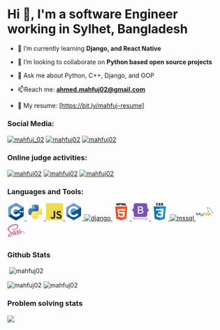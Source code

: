 <h1>Hi 👋, I'm a software Engineer working in Sylhet, Bangladesh</h1>

- 🌱 I’m currently learning **Django, and React Native**
- 👯 I’m looking to collaborate on **Python based open source projects**

- 💬 Ask me about Python, C++, Django, and OOP

- 📫Reach me: **ahmed.mahfuj02@gmail.com**

- 📄 My resume: [https://bit.ly/mahfuj-resume]

<h3 align="left">Social Media:</h3>
<p align="left">
<a href="https://twitter.com/mahfuj_02" target="blank"><img align="center" src="https://raw.githubusercontent.com/rahuldkjain/github-profile-readme-generator/master/src/images/icons/Social/twitter.svg" alt="mahfuj_02" height="30" width="40" /></a>
<a href="https://linkedin.com/in/mahfuj02" target="blank"><img align="center" src="https://raw.githubusercontent.com/rahuldkjain/github-profile-readme-generator/master/src/images/icons/Social/linked-in-alt.svg" alt="mahfuj02" height="30" width="40" /></a>
<a href="https://fb.com/mahfuj02" target="blank"><img align="center" src="https://raw.githubusercontent.com/rahuldkjain/github-profile-readme-generator/master/src/images/icons/Social/facebook.svg" alt="mahfuj02" height="30" width="40" /></a>
</p>

<h3 align="left">Online judge activities:</h3>
<p align="left">
<a href="https://codeforces.com/profile/mahfuj02" target="blank"><img align="center" src="https://raw.githubusercontent.com/rahuldkjain/github-profile-readme-generator/master/src/images/icons/Social/codeforces.svg" alt="mahfuj02" height="30" width="40" /></a>
<a href="https://www.leetcode.com/mahfuj02" target="blank"><img align="center" src="https://raw.githubusercontent.com/rahuldkjain/github-profile-readme-generator/master/src/images/icons/Social/leet-code.svg" alt="mahfuj02" height="30" width="40" /></a>
<a href="https://www.codechef.com/users/mahfuj02" target="blank"><img align="center" src="https://cdn.jsdelivr.net/npm/simple-icons@3.1.0/icons/codechef.svg" alt="mahfuj02" height="30" width="40" /></a>
</p>

<h3 align="left">Languages and Tools:</h3>
<p align="left"> <a href="https://www.w3schools.com/cpp/" target="_blank" rel="noreferrer"> <img src="https://raw.githubusercontent.com/devicons/devicon/master/icons/cplusplus/cplusplus-original.svg" alt="cplusplus" width="40" height="40"/> </a>  <a href="https://www.python.org" target="_blank" rel="noreferrer"> <img src="https://raw.githubusercontent.com/devicons/devicon/master/icons/python/python-original.svg" alt="python" width="40" height="40"/> </a> <a href="https://developer.mozilla.org/en-US/docs/Web/JavaScript" target="_blank" rel="noreferrer"> <img src="https://raw.githubusercontent.com/devicons/devicon/master/icons/javascript/javascript-original.svg" alt="javascript" width="40" height="40"/> </a> <a href="https://www.cprogramming.com/" target="_blank" rel="noreferrer"> <img src="https://raw.githubusercontent.com/devicons/devicon/master/icons/c/c-original.svg" alt="c" width="40" height="40"/> </a>  <a href="https://www.djangoproject.com/" target="_blank" rel="noreferrer"> <img src="https://cdn.worldvectorlogo.com/logos/django.svg" alt="django" width="40" height="40"/> </a>  <a href="https://www.w3.org/html/" target="_blank" rel="noreferrer"> <img src="https://raw.githubusercontent.com/devicons/devicon/master/icons/html5/html5-original-wordmark.svg" alt="html5" width="40" height="40"/> </a> <a href="https://getbootstrap.com" target="_blank" rel="noreferrer"> <img src="https://raw.githubusercontent.com/devicons/devicon/master/icons/bootstrap/bootstrap-plain-wordmark.svg" alt="bootstrap" width="40" height="40"/> </a> <a href="https://www.w3schools.com/css/" target="_blank" rel="noreferrer"> <img src="https://raw.githubusercontent.com/devicons/devicon/master/icons/css3/css3-original-wordmark.svg" alt="css3" width="40" height="40"/> </a>   <a href="https://www.microsoft.com/en-us/sql-server" target="_blank" rel="noreferrer"> <img src="https://www.svgrepo.com/show/303229/microsoft-sql-server-logo.svg" alt="mssql" width="40" height="40"/> </a> <a href="https://www.mysql.com/" target="_blank" rel="noreferrer"> <img src="https://raw.githubusercontent.com/devicons/devicon/master/icons/mysql/mysql-original-wordmark.svg" alt="mysql" width="40" height="40"/> </a>  <a href="https://sass-lang.com" target="_blank" rel="noreferrer"> <img src="https://raw.githubusercontent.com/devicons/devicon/master/icons/sass/sass-original.svg" alt="sass" width="40" height="40"/> </a> </p>
<h3 align="left">Github Stats </h3>
<p> &nbsp;<img align="center" src="https://github-readme-stats.vercel.app/api?username=mahfuj02&hide=stars,prs,contribs&&show_icons=true&title_color=ffffff&icon_color=bb2acf&text_color=daf7dc&bg_color=151515" alt="mahfuj02" width="350" /></p>
<p><img align="center" src="https://github-readme-stats.vercel.app/api/top-langs?username=mahfuj02&show_icons=true&locale=en&layout=compact" alt="mahfuj02" /> <img align="center" src="https://github-readme-streak-stats.herokuapp.com/?user=mahfuj02&" alt="mahfuj02"width="350" /></p>

<h3 align="left">Problem solving stats </h3>
<p><img align="center" src="https://leetcode.card.workers.dev/mahfuj02?theme=dark&font=baloo&extension=null"  width="350" /></p>



